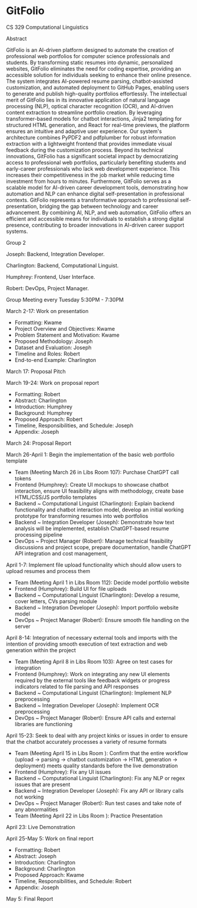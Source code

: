 # GitFolio
CS 329 Computational Linguistics 


Abstract

GitFolio is an AI-driven platform designed to automate the creation of professional web portfolios for computer science professionals and students. 
By transforming static resumes into dynamic, personalized websites, GitFolio eliminates the need for coding expertise, providing an accessible solution for 
individuals seeking to enhance their online presence. The system integrates AI-powered resume parsing, chatbot-assisted customization, and automated deployment 
to GitHub Pages, enabling users to generate and publish high-quality portfolios effortlessly. The intellectual merit of GitFolio lies in its innovative application 
of natural language processing (NLP), optical character recognition (OCR), and AI-driven content extraction to streamline portfolio creation. By leveraging 
transformer-based models for chatbot interactions, Jinja2 templating for structured HTML generation, and React for real-time previews, the platform ensures an 
intuitive and adaptive user experience. Our system's architecture combines PyPDF2 and pdfplumber for robust information extraction with a lightweight frontend that 
provides immediate visual feedback during the customization process.
Beyond its technical innovations, GitFolio has a significant societal impact by democratizing access to professional web portfolios, particularly benefiting 
students and early-career professionals who lack web development experience. This increases their competitiveness in the job market while reducing time investment 
from hours to minutes. Furthermore, GitFolio serves as a scalable model for AI-driven career development tools, demonstrating how automation and NLP can enhance 
digital self-presentation in professional contexts. GitFolio represents a transformative approach to professional self-presentation, bridging the gap between 
technology and career advancement. By combining AI, NLP, and web automation, GitFolio offers an efficient and accessible means for individuals to establish a 
strong digital presence, contributing to broader innovations in AI-driven career support systems.


Group 2

Joseph: Backend, Integration Developer.

Charlington: Backend, Computational Linguist.

Humphrey: Frontend, User Interface.

Robert: DevOps, Project Manager.

Group Meeting every Tuesday 5:30PM - 7:30PM


March 2-17: Work on presentation
- Formatting: Kwame
- Project Overview and Objectives: Kwame
- Problem Statement and Motivation: Kwame
- Proposed Methodology: Joseph
- Dataset and Evaluation: Joseph
- Timeline and Roles: Robert
- End-to-end Example: Charlington

March 17: Proposal Pitch

March 19-24: Work on proposal report
- Formatting: Robert
- Abstract: Charlington
- Introduction: Humphrey
- Background: Humphrey
- Proposed Approach: Robert
- Timeline, Responsibilities, and Schedule: Joseph
- Appendix: Joseph

March 24: Proposal Report

March 26-April 1: Begin the implementation of the basic web portfolio template
- Team (Meeting March 26 in Libs Room 107): Purchase ChatGPT call tokens
- Frontend (Humphrey): Create UI mockups to showcase chatbot interaction, ensure UI feasibility aligns with methodology, create base HTML/CSS/JS portfolio templates
- Backend ~ Computational Linguist (Charlington): Explain backend functionality and chatbot interaction model, develop an initial working prototype for transforming resumes into web portfolios
- Backend ~ Integration Developer (Joseph): Demonstrate how text analysis will be implemented, establish ChatGPT-based resume processing pipeline
- DevOps ~ Project Manager (Robert): Manage technical feasibility discussions and project scope, prepare documentation, handle ChatGPT API integration and cost management, 

April 1-7: Implement file upload functionality which should allow users to upload resumes and process them
- Team (Meeting April 1 in Libs Room 112): Decide model portfolio website
- Frontend (Humphrey): Build UI for file uploads
- Backend ~ Computational Linguist (Charlington): Develop a resume, cover letters, CVs parsing module
- Backend ~ Integration Developer (Joseph): Import portfolio website model
- DevOps ~ Project Manager (Robert): Ensure smooth file handling on the server

April 8-14: Integration of necessary external tools and imports with the intention of providing smooth execution of text extraction and web generation within the project
- Team (Meeting April 8 in Libs Room 103): Agree on test cases for integration
- Frontend (Humphrey): Work on integrating any new UI elements required by the external tools like feedback widgets or progress indicators related to file parsing and API responses
- Backend ~ Computational Linguist (Charlington): Implement NLP preprocessing
- Backend ~ Integration Developer (Joseph): Implement OCR preprocessing
- DevOps ~ Project Manager (Robert): Ensure API calls and external libraries are functioning

April 15-23: Seek to deal with any project kinks or issues in order to ensure that the chatbot accurately processes a variety of resume formats
- Team (Meeting April 15 in Libs Room ): Confirm that the entire workflow (upload → parsing → chatbot customization → HTML generation → deployment) meets quality standards before the live demonstration
- Frontend (Humphrey): Fix any UI issues
- Backend ~ Computational Linguist (Charlington): Fix any NLP or regex issues that are present
- Backend ~ Integration Developer (Joseph): Fix any API or library calls not working
- DevOps ~ Project Manager (Robert): Run test cases and take note of any abnormalities
- Team (Meeting April 22 in Libs Room ): Practice Presentation

April 23: Live Demonstration

April 25-May 5: Work on final report
- Formatting: Robert
- Abstract: Joseph
- Introduction: Charlington
- Background: Charlington
- Proposed Approach: Kwame
- Timeline, Responsibilities, and Schedule: Robert
- Appendix: Joseph

May 5: Final Report
